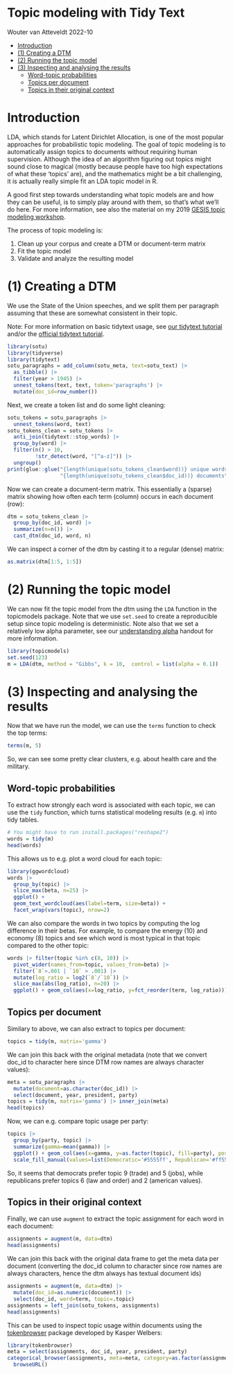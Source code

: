 Topic modeling with Tidy Text
================
Wouter van Atteveldt
2022-10

-   [Introduction](#introduction)
-   [(1) Creating a DTM](#1-creating-a-dtm)
-   [(2) Running the topic model](#2-running-the-topic-model)
-   [(3) Inspecting and analysing the
    results](#3-inspecting-and-analysing-the-results)
    -   [Word-topic probabilities](#word-topic-probabilities)
    -   [Topics per document](#topics-per-document)
    -   [Topics in their original
        context](#topics-in-their-original-context)

# Introduction

LDA, which stands for Latent Dirichlet Allocation, is one of the most
popular approaches for probabilistic topic modeling. The goal of topic
modeling is to automatically assign topics to documents without
requiring human supervision. Although the idea of an algorithm figuring
out topics might sound close to magical (mostly because people have too
high expectations of what these ‘topics’ are), and the mathematics might
be a bit challenging, it is actually really simple fit an LDA topic
model in R.

A good first step towards understanding what topic models are and how
they can be useful, is to simply play around with them, so that’s what
we’ll do here. For more information, see also the material on my 2019
[GESIS topic modeling
workshop](https://github.com/vanatteveldt/gesis-topic-models).

The process of topic modeling is:

1.  Clean up your corpus and create a DTM or document-term matrix
2.  Fit the topic model
3.  Validate and analyze the resulting model

# (1) Creating a DTM

We use the State of the Union speeches, and we split them per paragraph
assuming that these are somewhat consistent in their topic.

Note: For more information on basic tidytext usage, see [our tidytext
tutorial](https://github.com/ccs-amsterdam/r-course-material/blob/master/tutorials/tidytext.md)
and/or the [official tidytext
tutorial](https://www.tidytextmining.com/).

``` r
library(sotu)
library(tidyverse)
library(tidytext)
sotu_paragraphs = add_column(sotu_meta, text=sotu_text) |> 
  as_tibble() |>
  filter(year > 1945) |>
  unnest_tokens(text, text, token='paragraphs') |>
  mutate(doc_id=row_number())
```

Next, we create a token list and do some light cleaning:

``` r
sotu_tokens = sotu_paragraphs |> 
  unnest_tokens(word, text)
sotu_tokens_clean = sotu_tokens |> 
  anti_join(tidytext::stop_words) |>
  group_by(word) |>
  filter(n() > 10,
         !str_detect(word, "[^a-z]")) |>
  ungroup()
print(glue::glue("{length(unique(sotu_tokens_clean$word))} unique words in ",
                 "{length(unique(sotu_tokens_clean$doc_id))} documents"))
```

Now we can create a document-term matrix. This essentially a (sparse)
matrix showing how often each term (column) occurs in each document
(row):

``` r
dtm = sotu_tokens_clean |> 
  group_by(doc_id, word) |>
  summarize(n=n()) |>
  cast_dtm(doc_id, word, n)
```

We can inspect a corner of the dtm by casting it to a regular (dense)
matrix:

``` r
as.matrix(dtm[1:5, 1:5])
```

# (2) Running the topic model

We can now fit the topic model from the dtm using the `LDA` function in
the topicmodels package. Note that we use `set.seed` to create a
reproducible setup since topic modeling is deterministic. Note also that
we set a relatively low alpha parameter, see our [understanding
alpha](https://github.com/ccs-amsterdam/r-course-material/blob/master/tutorials/understanding_alpha.md)
handout for more information.

``` r
library(topicmodels)
set.seed(123)
m = LDA(dtm, method = "Gibbs", k = 10,  control = list(alpha = 0.1))
```

# (3) Inspecting and analysing the results

Now that we have run the model, we can use the `terms` function to check
the top terms:

``` r
terms(m, 5)
```

So, we can see some pretty clear clusters, e.g. about health care and
the military.

## Word-topic probabilities

To extract how strongly each word is associated with each topic, we can
use the `tidy` function, which turns statistical modeling results
(e.g. `m`) into tidy tables.

``` r
# You might have to run install.packages("reshape2")
words = tidy(m)
head(words)
```

This allows us to e.g. plot a word cloud for each topic:

``` r
library(ggwordcloud)
words |> 
  group_by(topic) |>
  slice_max(beta, n=25) |>
  ggplot() + 
  geom_text_wordcloud(aes(label=term, size=beta)) +
  facet_wrap(vars(topic), nrow=2)
```

We can also compare the words in two topics by computing the log
difference in their betas. For example, to compare the energy (10) and
economy (8) topics and see which word is most typical in that topic
compared to the other topic:

``` r
words |> filter(topic %in% c(8, 10)) |>
  pivot_wider(names_from=topic, values_from=beta) |>
  filter(`8`>.001 | `10` > .001) |>
  mutate(log_ratio = log2(`8`/`10`)) |>
  slice_max(abs(log_ratio), n=20) |>
  ggplot() + geom_col(aes(x=log_ratio, y=fct_reorder(term, log_ratio)))
```

## Topics per document

Similary to above, we can also extract to topics per document:

``` r
topics = tidy(m, matrix='gamma')
```

We can join this back with the original metadata (note that we convert
doc_id to character here since DTM row names are always character
values):

``` r
meta = sotu_paragraphs |> 
  mutate(document=as.character(doc_id)) |>
  select(document, year, president, party)
topics = tidy(m, matrix='gamma') |> inner_join(meta)
head(topics)
```

Now, we can e.g. compare topic usage per party:

``` r
topics |> 
  group_by(party, topic) |> 
  summarize(gamma=mean(gamma)) |> 
  ggplot() + geom_col(aes(x=gamma, y=as.factor(topic), fill=party), position=position_dodge())  +
  scale_fill_manual(values=list(Democratic='#5555ff', Republican='#ff5555'))
```

So, it seems that democrats prefer topic 9 (trade) and 5 (jobs), while
republicans prefer topics 6 (law and order) and 2 (american values).

## Topics in their original context

Finally, we can use `augment` to extract the topic assignment for each
word in each document:

``` r
assignments = augment(m, data=dtm)
head(assignments)
```

We can join this back with the original data frame to get the meta data
per document (converting the doc_id column to character since row names
are always characters, hence the dtm always has textual document ids)

``` r
assignments = augment(m, data=dtm) |> 
  mutate(doc_id=as.numeric(document)) |> 
  select(doc_id, word=term, topic=.topic)
assignments = left_join(sotu_tokens, assignments)
head(assignments)
```

This can be used to inspect topic usage within documents using the
[tokenbrowser](https://github.com/kasperwelbers/tokenbrowser) package
developed by Kasper Welbers:

``` r
library(tokenbrowser)
meta = select(assignments, doc_id, year, president, party)
categorical_browser(assignments, meta=meta, category=as.factor(assignments$topic),  token_col="word") |>
  browseURL()
```
